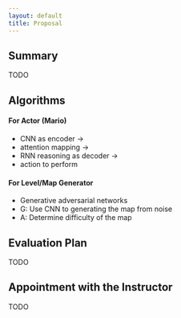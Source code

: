 ```yaml
---
layout: default
title: Proposal
---
```


## Summary
TODO

## Algorithms

#### For Actor (Mario)
 - CNN as encoder -> 
 - attention mapping -> 
 - RNN reasoning as decoder ->
 - action to perform
 
#### For Level/Map Generator
 - Generative adversarial networks
 - G: Use CNN to generating the map from noise
 - A: Determine difficulty of the map

## Evaluation Plan
TODO

## Appointment with the Instructor
TODO
